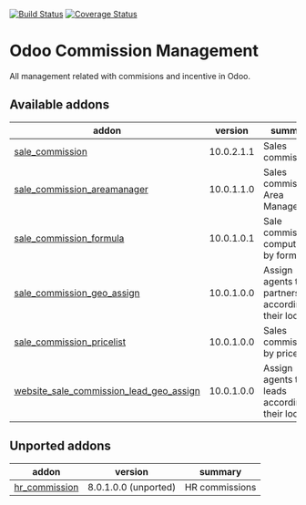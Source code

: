 [![Build Status](https://travis-ci.org/OCA/commission.svg?branch=10.0)](https://travis-ci.org/OCA/commission)
[![Coverage Status](https://coveralls.io/repos/OCA/commission/badge.png?branch=10.0)](https://coveralls.io/r/OCA/commission?branch=10.0)

Odoo Commission Management
==========================

All management related with commisions and incentive in Odoo.

[//]: # (addons)

Available addons
----------------
addon | version | summary
--- | --- | ---
[sale_commission](sale_commission/) | 10.0.2.1.1 | Sales commissions
[sale_commission_areamanager](sale_commission_areamanager/) | 10.0.1.1.0 | Sales commission Area Manager
[sale_commission_formula](sale_commission_formula/) | 10.0.1.0.1 | Sale commissions computed by formulas
[sale_commission_geo_assign](sale_commission_geo_assign/) | 10.0.1.0.0 | Assign agents to partners according to their location
[sale_commission_pricelist](sale_commission_pricelist/) | 10.0.1.0.0 | Sales commissions by pricelist
[website_sale_commission_lead_geo_assign](website_sale_commission_lead_geo_assign/) | 10.0.1.0.0 | Assign agents to leads according to their location


Unported addons
---------------
addon | version | summary
--- | --- | ---
[hr_commission](hr_commission/) | 8.0.1.0.0 (unported) | HR commissions

[//]: # (end addons)
